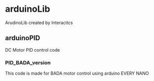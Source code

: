 # arduinoLib
ArudinoLib created by Interacitcs

## arduinoPID

DC Motor PID control code

### PID_BADA_version

This code is made for BADA motor control using arduino EVERY NANO
